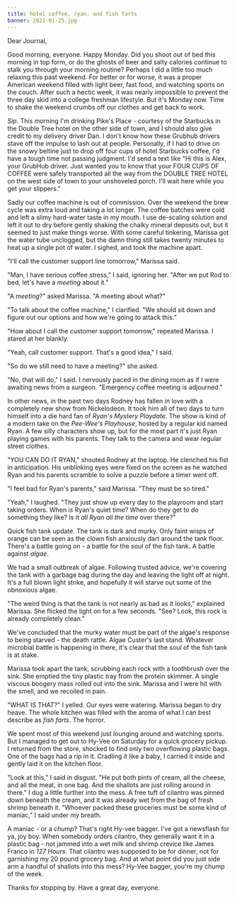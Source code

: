 ```yaml
---
title: hotel coffee, ryan, and fish farts
banner: 2021-01-25.jpg
---
```


Dear Journal,

Good morning, everyone.  Happy Monday.  Did you shoot out of bed this
morning in top form, or do the ghosts of beer and salty calories
continue to stalk you through your morning routine?  Perhaps I did a
little too much relaxing this past weekend.  For better or for worse,
it was a proper American weekend filled with light beer, fast food,
and watching sports on the couch.  After such a hectic week, it was
nearly impossible to prevent the three day skid into a college
freshman lifestyle.  But it's Monday now.  Time to shake the weekend
crumbs off our clothes and get back to work.

_Sip_.  This morning I'm drinking Pike's Place - courtesy of the
Starbucks in the Double Tree hotel on the other side of town, and I
should also give credit to my delivery driver Dan.  I don't know how
these Grubhub drivers stave off the impulse to lash out at people.
Personally, if I had to drive on the snowy beltine just to drop off
four cups of hotel Starbucks coffee, I'd have a tough time not passing
judgment.  I'd send a text like "Hi this is Alex, your GrubHub driver.
Just wanted you to know that your FOUR CUPS OF COFFEE were safely
transported all the way from the DOUBLE TREE HOTEL on the west side of
town to your unshoveled porch.  I'll wait here while you get your
slippers."

Sadly our coffee machine is out of commission.  Over the weekend the
brew cycle was extra loud and taking a lot longer.  The coffee batches
were cold and left a slimy hard-water taste in my mouth.  I use
de-scaling solution and left it out to dry before gently shaking the
chalky mineral deposits out, but it seemed to just make things worse.
With some careful tinkering, Marissa got the water tube unclogged, but
the damn thing still takes twenty minutes to heat up a single pot of
water.  I sighed, and took the machine apart.

"I'll call the customer support line tomorrow," Marissa said.

"Man, I have serious coffee stress," I said, ignoring her.  "After we
put Rod to bed, let's have a _meeting_ about it."

"A _meeting_?" asked Marissa.  "A meeting about what?"

"To talk about the coffee machine," I clarified.  "We should sit down
and figure out our options and how we're going to attack this."

"How about I call the customer support tomorrow," repeated Marissa.  I
stared at her blankly.

"Yeah, call customer support.  That's a good idea," I said.

"So do we still need to have a meeting?" she asked.

"No, that will do," I said.  I nervously paced in the dining room as
if I were awaiting news from a surgeon.  "Emergency coffee meeting is
adjourned."

In other news, in the past two days Rodney has fallen in love with a
completely new show from Nickelodeon.  It took him all of two days to
turn himself into a die hard fan of _Ryan's Mystery Playdate_.  The
show is kind of a modern take on the _Pee-Wee's Playhouse_, hosted by
a regular kid named Ryan.  A few silly characters show up, but for the
most part it's just Ryan playing games with his parents.  They talk to
the camera and wear regular street clothes.

"YOU CAN DO IT RYAN," shouted Rodney at the laptop.  He clenched his
fist in anticipation.  His unblinking eyes were fixed on the screen as
he watched Ryan and his parents scramble to solve a puzzle before a
timer went off.

"I feel bad for Ryan's parents," said Marissa.  "They must be so
tired."

"Yeah," I laughed.  "They just show up every day to the playroom and
start taking orders.  When is Ryan's quiet time?  When do they get to
do something they like?  Is it _all Ryan all the time_ over there?"

Quick fish tank update.  The tank is dark and murky.  Only faint wisps
of orange can be seen as the clown fish anxiously dart around the tank
floor.  There's a battle going on - a battle for the soul of the fish
tank.  A battle against _algae_.

We had a small outbreak of algae.  Following trusted advice, we're
covering the tank with a garbage bag during the day and leaving the
light off at night.  It's a full blown light strike, and hopefully it
will starve out some of the obnoxious algae.

"The weird thing is that the tank is not nearly as bad as it looks,"
explained Marissa.  She flicked the light on for a few seconds.  "See?
Look, this rock is already completely clean."

We've concluded that the murky water must be part of the algae's
response to being starved - the death rattle.  Algae Custer's last
stand.  Whatever microbial battle is happening in there, it's clear
that the soul of the fish tank is at stake.

Marissa took apart the tank, scrubbing each rock with a toothbrush
over the sink.  She emptied the tiny plastic tray from the protein
skimmer.  A single viscous boogery mass rolled out into the sink.
Marissa and I were hit with the smell, and we recoiled in pain.

"WHAT IS THAT?" I yelled.  Our eyes were watering.  Marissa began to
dry heave.  The whole kitchen was filled with the aroma of what I can
best describe as _fish farts_.  The horror.

We spent most of this weekend just lounging around and watching
sports.  But I managed to get out to Hy-Vee on Saturday for a quick
grocery pickup.  I returned from the store, shocked to find only two
overflowing plastic bags.  One of the bags had a rip in it.  Cradling
it like a baby, I carried it inside and gently laid it on the kitchen
floor.

"Look at this," I said in disgust.  "He put both pints of cream, all
the cheese, and all the meat, in one bag.  And the shallots are just
rolling around in there."  I dug a little further into the mess.  A
free tuft of cilantro was pinned down beneath the cream, and it was
already wet from the bag of fresh shrimp beneath it.  "Whoever packed
these groceries must be some kind of maniac," I said under my breath.

A maniac - or a _chump_?  That's right Hy-vee bagger.  I've got a
newsflash for ya, joy boy.  When somebody orders cilantro, they
generally want it in a plastic bag - not jammed into a wet milk and
shrimp crevice like James Franco in _127 Hours_.  That cilantro was
supposed to be for dinner, not for garnishing my 20 pound grocery bag.
And at what point did you just side arm a handful of shallots into
this mess?  Hy-Vee bagger, you're my chump of the week.

Thanks for stopping by.  Have a great day, everyone.
